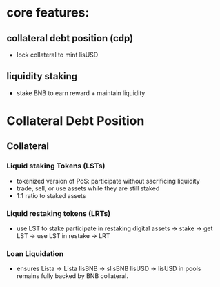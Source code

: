 # core features:
## collateral debt position (cdp)
- lock collateral to mint lisUSD
## liquidity staking
- stake BNB to earn reward + maintain liquidity

# Collateral Debt Position

## Collateral

### Liquid staking Tokens (LSTs)

- tokenized version of PoS: participate without sacrificing liquidity
- trade, sell, or use assets while they are still staked
- 1:1 ratio to staked assets

### Liquid restaking tokens (LRTs)

- use LST to stake participate in restaking
digital assets -> stake -> get LST -> use LST in restake -> LRT

### Loan Liquidation

- ensures Lista -> Lista lisBNB -> slisBNB lisUSD -> lisUSD in pools remains
fully backed by BNB collateral.
